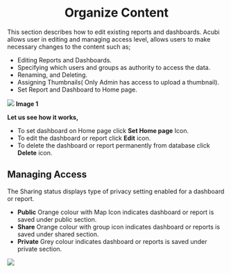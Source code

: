 


<center><h1>Organize Content</h1></center>

This section describes how to edit existing reports and dashboards. 
Acubi allows user in editing and managing access level, allows  users to make necessary changes to the content such as;
   -  Editing Reports and Dashboards.
   -  Specifying which users and groups as authority to access the data.
   -  Renaming, and Deleting. 
   - Assigning Thumbnails( Only Admin has access to upload a thumbnail).
   -  Set Report and Dashboard to Home page.
   
   ![
](https://raw.githubusercontent.com/sv18042016/fp1/2c3e9b591017dd6316a4091ad35abfae69bf2082/images/New_version5/UD_Edit_Content_Image1.png)
**Image 1**

**Let us see how it works,**
- To set dashboard on Home page click **Set Home page** Icon.
- To edit the dashboard or report click  **Edit**  icon.
- To delete the dashboard or report permanently from database click **Delete**  icon.

## Managing Access

The Sharing status displays type of privacy setting enabled for a dashboard or report.
 -   **Public** Orange colour  with Map Icon indicates dashboard or report is saved under public section.
 -   **Share** Orange colour with group icon indicates dashboard or reports is saved under shared section.
 -   **Private** Grey colour indicates dashboard or reports is saved under private section.

![
](https://raw.githubusercontent.com/sv18042016/fp1/93fab44572b6a9c124a7c80f1ec840cd0488f319/images/organise_full.png)


<!--stackedit_data:
eyJoaXN0b3J5IjpbLTIwMDY3MDA0MTgsLTE1NTEyNTQ1NTcsLT
gyMjQwOTk4NywtMTQ0NDQ5MzEwNSwtMTU5MjMxMTQyNiwtMTU1
MzU2OTU3NSw3NTE2MDAyNDYsLTE1OTQ3MDcxNV19
-->